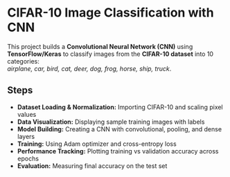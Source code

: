 # CIFAR-10 Image Classification with CNN

This project builds a **Convolutional Neural Network (CNN)** using **TensorFlow/Keras** to classify images from the **CIFAR-10 dataset** into 10 categories:  
*airplane, car, bird, cat, deer, dog, frog, horse, ship, truck*.

## Steps
- **Dataset Loading & Normalization:** Importing CIFAR-10 and scaling pixel values  
- **Data Visualization:** Displaying sample training images with labels  
- **Model Building:** Creating a CNN with convolutional, pooling, and dense layers  
- **Training:** Using Adam optimizer and cross-entropy loss  
- **Performance Tracking:** Plotting training vs validation accuracy across epochs  
- **Evaluation:** Measuring final accuracy on the test set  
